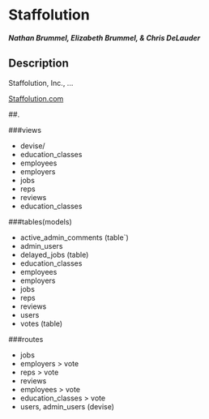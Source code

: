 <head>
  <h1>
      Staffolution
  </h1>
  <h5>
    <i>
      Nathan Brummel, Elizabeth Brummel, & Chris DeLauder
    </i>
  </h5>
</head>  

<body>
  <h2>
    Description
  </h2>
  
  <p>
     Staffolution, Inc., ...
  </p>
  
  <a href=http://www.staffolution.com> 
    Staffolution.com
  </a>
  
</body>  

##.

###views

+ devise/
+ education_classes
+ employees
+ employers
+ jobs
+ reps
+ reviews
+ education_classes

###tables(models)

+ active_admin_comments (table`)
+ admin_users
+ delayed_jobs (table)
+ education_classes
+ employees
+ employers
+ jobs
+ reps
+ reviews
+ users
+ votes (table)

###routes

+ jobs
+ employers > vote
+ reps > vote
+ reviews
+ employees > vote
+ education_classes > vote
+ users, admin_users (devise)
